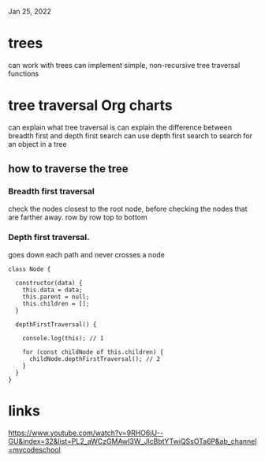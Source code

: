 <!-- @format -->

Jan 25, 2022

# trees

can work with trees
can implement simple, non-recursive tree traversal functions

# tree traversal Org charts

can explain what tree traversal is
can explain the difference between breadth first and depth first search
can use depth first search to search for an object in a tree

## how to traverse the tree

### Breadth first traversal

check the nodes closest to the root node, before checking the nodes that are farther away. row by row top to bottom

### Depth first traversal.

goes down each path and never crosses a node

```
class Node {

  constructor(data) {
    this.data = data;
    this.parent = null;
    this.children = [];
  }

  depthFirstTraversal() {

    console.log(this); // 1

    for (const childNode of this.children) {
      childNode.depthFirstTraversal(); // 2
    }
  }
}
```

# links

https://www.youtube.com/watch?v=9RHO6jU--GU&index=32&list=PL2_aWCzGMAwI3W_JlcBbtYTwiQSsOTa6P&ab_channel=mycodeschool
